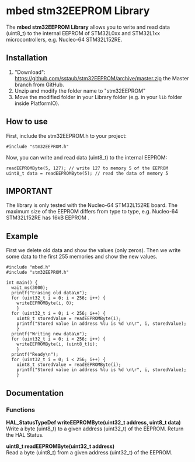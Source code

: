 # mbed stm32EEPROM Library

The **mbed stm32EEPROM Library** allows you to write and read data (uint8_t) to the internal EEPROM of STM32L0xx and STM32L1xx microcontrollers, e.g. Nucleo-64 STM32L152RE.

## Installation

1. "Download": https://github.com/sstaub/stm32EEPROM/archive/master.zip the Master branch from GitHub.
2. Unzip and modify the folder name to "stm32EEPROM"
3. Move the modified folder in your Library folder (e.g. in your `lib` folder inside PlatformIO).


## How to use

First, include the stm32EEPROM.h to your project:

```
#include "stm32EEPROM.h"
```

Now, you can write and read data (uint8_t) to the internal EEPROM:

```
readEEPROMByte(5, 127); // write 127 to memory 5 of the EEPROM
uint8_t data = readEEPROMByte(5); // read the data of memory 5
```

## IMPORTANT
The library is only tested with the Nucleo-64 STM32L152RE board. The maximum size of the EEPROM differs from type to type, e.g. Nucleo-64 STM32L152RE has 16kB EEPROM .

## Example

First we delete old data and show the values (only zeros). Then we write some data to the first 255 memories and show the new values.

```
#include "mbed.h"
#include "stm32EEPROM.h"

int main() {
  wait_ms(3000);
  printf("Erasing old data\n");
  for (uint32_t i = 0; i < 256; i++) {
    writeEEPROMByte(i, 0);
    }
  for (uint32_t i = 0; i < 256; i++) {
    uint8_t storedValue = readEEPROMByte(i);
    printf("Stored value in address %lu is %d \n\r", i, storedValue);
    }
  printf("Writing new data\n");
  for (uint32_t i = 0; i < 256; i++) {
    writeEEPROMByte(i, (uint8_t)i);
    }
  printf("Ready\n");
  for (uint32_t i = 0; i < 256; i++) {
    uint8_t storedValue = readEEPROMByte(i);
    printf("Stored value in address %lu is %d \n\r", i, storedValue);
    }
```

## Documentation

### Functions

**HAL_StatusTypeDef writeEEPROMByte(uint32_t address, uint8_t data)**<br>
Write a byte (uint8_t) to a given address (uint32_t) of the EEPROM. Return the HAL Status.

**uint8_t readEEPROMByte(uint32_t address)**<br>
Read a byte (uint8_t) from a given address (uint32_t) of the EEPROM.
